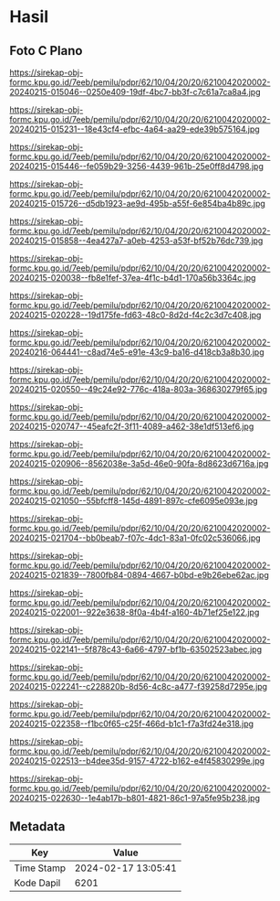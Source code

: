 # Hasil

## Foto C Plano

https://sirekap-obj-formc.kpu.go.id/7eeb/pemilu/pdpr/62/10/04/20/20/6210042020002-20240215-015046--0250e409-19df-4bc7-bb3f-c7c61a7ca8a4.jpg

https://sirekap-obj-formc.kpu.go.id/7eeb/pemilu/pdpr/62/10/04/20/20/6210042020002-20240215-015231--18e43cf4-efbc-4a64-aa29-ede39b575164.jpg

https://sirekap-obj-formc.kpu.go.id/7eeb/pemilu/pdpr/62/10/04/20/20/6210042020002-20240215-015446--fe059b29-3256-4439-961b-25e0ff8d4798.jpg

https://sirekap-obj-formc.kpu.go.id/7eeb/pemilu/pdpr/62/10/04/20/20/6210042020002-20240215-015726--d5db1923-ae9d-495b-a55f-6e854ba4b89c.jpg

https://sirekap-obj-formc.kpu.go.id/7eeb/pemilu/pdpr/62/10/04/20/20/6210042020002-20240215-015858--4ea427a7-a0eb-4253-a53f-bf52b76dc739.jpg

https://sirekap-obj-formc.kpu.go.id/7eeb/pemilu/pdpr/62/10/04/20/20/6210042020002-20240215-020038--fb8e1fef-37ea-4f1c-b4d1-170a56b3364c.jpg

https://sirekap-obj-formc.kpu.go.id/7eeb/pemilu/pdpr/62/10/04/20/20/6210042020002-20240215-020228--19d175fe-fd63-48c0-8d2d-f4c2c3d7c408.jpg

https://sirekap-obj-formc.kpu.go.id/7eeb/pemilu/pdpr/62/10/04/20/20/6210042020002-20240216-064441--c8ad74e5-e91e-43c9-ba16-d418cb3a8b30.jpg

https://sirekap-obj-formc.kpu.go.id/7eeb/pemilu/pdpr/62/10/04/20/20/6210042020002-20240215-020550--49c24e92-776c-418a-803a-368630279f65.jpg

https://sirekap-obj-formc.kpu.go.id/7eeb/pemilu/pdpr/62/10/04/20/20/6210042020002-20240215-020747--45eafc2f-3f11-4089-a462-38e1df513ef6.jpg

https://sirekap-obj-formc.kpu.go.id/7eeb/pemilu/pdpr/62/10/04/20/20/6210042020002-20240215-020906--8562038e-3a5d-46e0-90fa-8d8623d6716a.jpg

https://sirekap-obj-formc.kpu.go.id/7eeb/pemilu/pdpr/62/10/04/20/20/6210042020002-20240215-021050--55bfcff8-145d-4891-897c-cfe6095e093e.jpg

https://sirekap-obj-formc.kpu.go.id/7eeb/pemilu/pdpr/62/10/04/20/20/6210042020002-20240215-021704--bb0beab7-f07c-4dc1-83a1-0fc02c536066.jpg

https://sirekap-obj-formc.kpu.go.id/7eeb/pemilu/pdpr/62/10/04/20/20/6210042020002-20240215-021839--7800fb84-0894-4667-b0bd-e9b26ebe62ac.jpg

https://sirekap-obj-formc.kpu.go.id/7eeb/pemilu/pdpr/62/10/04/20/20/6210042020002-20240215-022001--922e3638-8f0a-4b4f-a160-4b71ef25e122.jpg

https://sirekap-obj-formc.kpu.go.id/7eeb/pemilu/pdpr/62/10/04/20/20/6210042020002-20240215-022141--5f878c43-6a66-4797-bf1b-63502523abec.jpg

https://sirekap-obj-formc.kpu.go.id/7eeb/pemilu/pdpr/62/10/04/20/20/6210042020002-20240215-022241--c228820b-8d56-4c8c-a477-f39258d7295e.jpg

https://sirekap-obj-formc.kpu.go.id/7eeb/pemilu/pdpr/62/10/04/20/20/6210042020002-20240215-022358--f1bc0f65-c25f-466d-b1c1-f7a3fd24e318.jpg

https://sirekap-obj-formc.kpu.go.id/7eeb/pemilu/pdpr/62/10/04/20/20/6210042020002-20240215-022513--b4dee35d-9157-4722-b162-e4f45830299e.jpg

https://sirekap-obj-formc.kpu.go.id/7eeb/pemilu/pdpr/62/10/04/20/20/6210042020002-20240215-022630--1e4ab17b-b801-4821-86c1-97a5fe95b238.jpg


## Metadata

| Key        | Value               |
| ---------- | ------------------- |
| Time Stamp | 2024-02-17 13:05:41 |
| Kode Dapil | 6201                |




